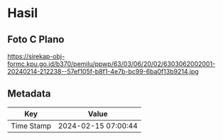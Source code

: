 # Hasil

## Foto C Plano

https://sirekap-obj-formc.kpu.go.id/b370/pemilu/ppwp/63/03/06/20/02/6303062002001-20240214-212238--57ef105f-b8f1-4e7b-bc99-6ba0f13b9214.jpg


## Metadata

| Key        | Value               |
| ---------- | ------------------- |
| Time Stamp | 2024-02-15 07:00:44 |



